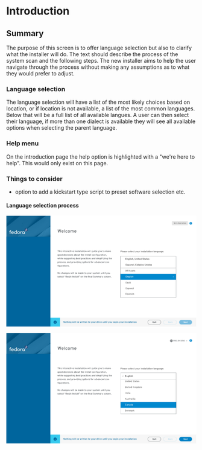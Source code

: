 # Introduction
## Summary

The purpose of this screen is to offer language selection but also to clarify what the installer will do. The text should describe the process of the system scan and the following steps. The new installer aims to help the user navigate through the process without making any assumptions as to what they would prefer to adjust.

### Language selection
The language selection will have a list of the most likely choices based on location, or if location is not available, a list of the most common languages. Below that will be a full list of all available langues. A user can then select their language, if more than one dialect is available they will see all available options when selecting the parent language.

### Help menu
On the introduction page the help option is highlighted with a "we're here to help". This would only exist on this page.

### Things to consider
- option to add a kickstart type script to preset software selection etc.

#### Language selection process

![Welcome screen](assets/imgs/Installer-screens-fedora-welcome-1.jpg)

![Welcome screen](assets/imgs/Installer-screens-fedora-welcome-2.jpg)
